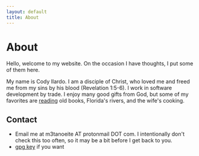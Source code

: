 ```yaml
---
layout: default
title: About
---
```

# About

Hello, welcome to my website. On the occasion I have thoughts, I put some of them here. 

My name is Cody Ilardo. I am a disciple of Christ, who loved me and freed me from my sins by his blood (Revelation 1:5-6). I work in software development by trade. I enjoy many good gifts from God, but some of my favorites are [reading](https://codyilardo.com/blog/2020-08-07-rec-reading.md) old books, Florida's rivers, and the wife's cooking.

## Contact 

- Email me at m3tanoeite AT protonmail DOT com. I intentionally don't check this too often, so it may be a bit before I get back to you.
- [gpg key](https://codyilardo.com/gpg.html) if you want
